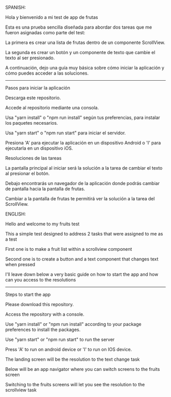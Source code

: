 SPANISH:


Hola y bienvenido a mi test de app de frutas

Esta es una prueba sencilla diseñada para abordar dos tareas que me fueron asignadas como parte del test:

La primera es crear una lista de frutas dentro de un componente ScrollView.

La segunda es crear un botón y un componente de texto que cambie el texto al ser presionado.

A continuación, dejo una guía muy básica sobre cómo iniciar la aplicación y cómo puedes acceder a las soluciones.

-----------------------------------------------------------------------------------------------

Pasos para iniciar la aplicación

Descarga este repositorio.

Accede al repositorio mediante una consola.

Usa "yarn install" o "npm run install" según tus preferencias, para instalar los paquetes necesarios.

Usa "yarn start" o "npm run start" para iniciar el servidor.

Presiona 'A' para ejecutar la aplicación en un dispositivo Android o 'I' para ejecutarla en un dispositivo iOS.

Resoluciones de las tareas

La pantalla principal al iniciar será la solución a la tarea de cambiar el texto al presionar el botón.

Debajo encontrarás un navegador de la aplicación donde podrás cambiar de pantalla hacia la pantalla de frutas.

Cambiar a la pantalla de frutas te permitirá ver la solución a la tarea del ScrollView.


ENGLISH:


Hello and welcome to my fruits test

This a simple test designed to address 2 tasks that were assigned to me as a test

First one is to make a fruit list within a scrollview component

Second one is to create a button and a text component that changes text when pressed

I'll leave down below a very basic guide on how to start the app and how can you access to the resolutions

-----------------------------------------------------------------------------------------------

Steps to start the app

Please download this repository.

Access the repository with a console.

Use "yarn install" or "npm run install" according to your package preferences to install the packages.

Use "yarn start" or "npm run start" to run the server

Press 'A' to run on android device or 'I' to run on IOS device.

The landing screen will be the resolution to the text change task

Below will be an app navigator where you can switch screens to the fruits screen

Switching to the fruits screens will let you see the resolution to the scrollview task 
